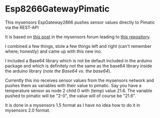 # Esp8266GatewayPimatic
This mysensors EspGateway2866 pushes sensor values directly to Pimatic via the REST-API

It is based on [this post](https://forum.mysensors.org/topic/3098/esp8266-as-wifi-gateway-that-posts-to-thingspeak) 
in the mysensors forum leading to [this repository](https://github.com/Lendog/Mysensors-ESP8266-Wifi-gateway-post-to-thingspeak).

I combined a few things, stole a few things left and right (can't remember where; honestly) and came up with this new ino.

I included a Base64 library which is not be default included in the arduino package and which is definitely not the same as 
the base64 library inside the arduino library (*note the Base64 vs. the base64*).

Currently this ino receives sensor values from the mysensors network and pushes them as variables with their value to
pimatic. Say you have a temperature sensor as node 2 child 0 with (temp) value 21.6. The variable pushed to pimatic will be 
"2-0", the value will of course be "21.6".

It is done in a mysensors 1.5 format as I have no idea how to do it in mysensors 2.0 format.
 
